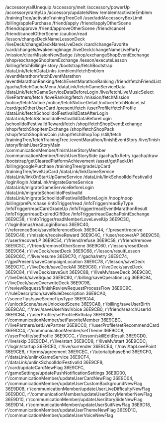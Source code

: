 /accessory/allUnequip
/accessory/melt
/accessory/powerUp
/accessory/rarityUp
/accessory/updateIsNew
/emblem/activateEmblem
/trainingTree/activateTrainingTreeCell
/user/addAccessoryBoxLimit
/billing/applePurchase
/friend/apply
/friend/applyOtherScene
/friend/approve
/friend/approveOtherScene
/friend/cancel
/friend/cancelOtherScene
/caution/read
/lesson/changeDeckNameLessonDeck
/liveDeck/changeDeckNameLiveDeck
/card/changeFavorite
/card/changeIsAwakeningImage
/liveDeck/changeNameLiveParty
/mission/clearMissionNewBadge
/shop/exchangeShopEventExchange
/shop/exchangeShopItemExchange
/lesson/executeLesson
/billing/fetchBillingHistory
/bootstrap/fetchBootstrap
/dataLink/fetchDataLinks
/emblem/fetchEmblem
/eventMarathon/fetchEventMarathon
/eventMarathonRanking/fetchEventMarathonRanking
/friend/fetchFriendList
/gacha/fetchGachaMenu
/dataLink/fetchGameServiceData
/dataLink/fetchGameServiceDataBeforeLogin
/live/fetchLiveMusicSelect
/livePartners/fetch
/loveRanking/fetch
/mission/fetchMission
/notice/fetchNotice
/notice/fetchNoticeDetail
/notice/fetchNoticeList
/card/getOtherUserCard
/present/fetch
/userProfile/fetchProfile
/dataLink/fetchSchoolIdolFestivalIdDataAfterLogin
/dataLink/fetchSchoolIdolFestivalIdDataBeforeLogin
/schoolIdolFestivalIdReward/fetch
/shop/fetchShopEventExchange
/shop/fetchShopItemExchange
/shop/fetchShopPack
/shop/fetchShopSnsCoin
/shop/fetchShopTop
/still/fetch
/trainingTree/fetchTrainingTree
/eventMarathon/finishEventStory
/live/finish
/story/finishUserStoryMain
/communicationMember/finishUserStoryMember
/communicationMember/finishUserStorySide
/gacha/fixRetry
/gacha/draw
/bootstrap/getClearedPlatformAchievement
/asset/getPackUrl
/billing/googlePurchase
/trainingTree/gradeUpCard
/trainingTree/levelUpCard
/dataLink/linkGameService
/dataLink/linkOnStartUpGameService
/dataLink/linkSchoolIdolFestivalId
/login/login
/dataLink/migrateGameService
/dataLink/migrateGameServiceBeforeLogin
/dataLink/migrateSchoolIdolFestivalId
/dataLink/migrateSchoolIdolFestivalIdBeforeLogin
/noop/noop
/billing/prePurchase
/infoTrigger/read
/infoTrigger/readByType
/infoTrigger/readCardGradeUp
/infoTrigger/readEventMarathonResult
/infoTrigger/readExpiredGiftBox
/infoTrigger/readGachaPointExchange
36E9C38, r'/infoTrigger/readMemberLoveLevelUp
36E9C3C, r'/loginBonus/readLoginBonus
36E9C40, r'/referenceBook/saveReferenceBook
36E9C44, r'/present/receive
36E9C48, r'/mission/receiveReward
36E9C4C, r'/user/recoverAP
36E9C50, r'/user/recoverLP
36E9C54, r'/friend/refuse
36E9C58, r'/friend/remove
36E9C5C, r'/friend/removeOtherScene
36E9C60, r'/lesson/resetDeck
36E9C64, r'/liveDeck/resetDeck
36E9C68, r'/lesson/resultLesson
36E9C6C, r'/live/resume
36E9C70, r'/gacha/retry
36E9C74, r'/gpsPresent/saveCampaignLocation
36E9C78, r'/lesson/saveDeck
36E9C7C, r'/liveDeck/saveDeckAll
36E9C80, r'/liveDeck/saveDeck
36E9C84, r'/liveDeck/saveSuit
36E9C88, r'/liveMv/saveDeck
36E9C8C, r'/liveDeck/saveSquad
36E9C90, r'/billing/saveOperationLog
36E9C94, r'/liveDeck/saveOverwriteDeck
36E9C98, r'/reviewRequest/finishReviewRequestProcessFlow
36E9C9C, r'/ruleDescription/saveRuleDescription
36E9CA0, r'/sceneTips/saveSceneTipsType
36E9CA4, r'/unlockScene/saveUnlockedScene
36E9CA8, r'/billing/saveUserBirth
36E9CAC, r'/navi/saveUserNaviVoice
36E9CB0, r'/friend/searchUserId
36E9CB4, r'/userProfile/setProfileBirthday
36E9CB8, r'/communicationMember/setFavoriteMember
36E9CBC, r'/livePartners/setLivePartner
36E9CC0, r'/userProfile/setRecommendCard
36E9CC4, r'/communicationMember/setTheme
36E9CC8, r'/userProfile/setProfile
36E9CCC, r'/lesson/skillEditResult
36E9CD0, r'/live/skip
36E9CD4, r'/live/start
36E9CD8, r'/liveMv/start
36E9CDC, r'/login/startup
36E9CE0, r'/live/surrender
36E9CE4, r'/navi/tapLovePoint
36E9CE8, r'/terms/agreement
36E9CEC, r'/tutorial/phaseEnd
36E9CF0, r'/dataLink/unlinkGameService
36E9CF4, r'/dataLink/unlinkSchoolIdolFestivalId
36E9CF8, r'/card/updateCardNewFlag
36E9CFC, r'/gameSettings/updatePushNotificationSettings
36E9D00, r'/communicationMember/updateUserCardNewFlag
36E9D04, r'/communicationMember/updateUserCustomBackgroundNewFlag
36E9D08, r'/communicationMember/updateUserLiveDifficultyNewFlag
36E9D0C, r'/communicationMember/updateUserStoryMemberNewFlag
36E9D10, r'/communicationMember/updateUserStorySideNewFlag
36E9D14, r'/communicationMember/updateUserSuitNewFlag
36E9D18, r'/communicationMember/updateUserThemeNewFlag
36E9D1C, r'/communicationMember/updateUserVoiceNewFlag